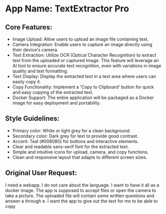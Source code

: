 # **App Name**: TextExtractor Pro

## Core Features:

- Image Upload: Allow users to upload an image file containing text.
- Camera Integration: Enable users to capture an image directly using their device's camera.
- Text Extraction: Utilize OCR (Optical Character Recognition) to extract text from the uploaded or captured image. This feature will leverage an AI tool to ensure accurate text recognition, even with variations in image quality and text formatting.
- Text Display: Display the extracted text in a text area where users can easily copy it.
- Copy Functionality: Implement a 'Copy to Clipboard' button for quick and easy copying of the extracted text.
- Docker Support: The entire application will be packaged as a Docker image for easy deployment and portability.

## Style Guidelines:

- Primary color: White or light grey for a clean background.
- Secondary color: Dark grey for text to provide good contrast.
- Accent: Teal (#008080) for buttons and interactive elements.
- Clear and readable sans-serif font for the extracted text.
- Simple and intuitive icons for upload, camera, and copy functions.
- Clean and responsive layout that adapts to different screen sizes.

## Original User Request:
I need a webapp. I do not care about the language. I want to have it all as a docker image. The app is supposed to accept files or open the camera to take a picture. The uploaded file will contain some written questions and answer a through e. I want the app to give out the text for me to be able to copy
  